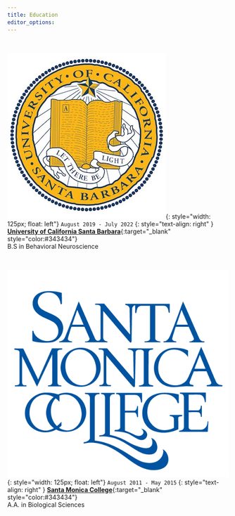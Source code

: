 ```yaml
---
title: Education
editor_options: 
---
```


<br>

![](/images/UCSB_seal.jpg){: style="width: 125px; float: left"}
`August 2019 - July 2022`
{: style="text-align: right" }
[**University of California Santa Barbara**](https://www.ucsb.edu/){:target="\_blank" style="color:#343434"} 
 <br/>B.S in Behavioral Neuroscience
 
 <br>
 
![](/images/SMC_seal.png){: style="width: 125px; float: left"}
`August 2011 - May 2015`
{: style="text-align: right" }
[**Santa Monica College**](https://www.smc.edu/){:target="\_blank" style="color:#343434"} 
 <br/> A.A. in Biological Sciences
